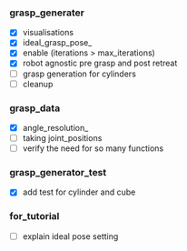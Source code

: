 ### grasp_generater
* [x] visualisations
* [x] ideal_grasp_pose_
* [x] enable (iterations > max_iterations)
* [x] robot agnostic pre grasp and post retreat
* [ ] grasp generation for cylinders
* [ ] cleanup

### grasp_data
* [x] angle_resolution_
* [ ] taking joint_positions
* [ ] verify the need for so many functions

### grasp_generator_test
* [x] add test for cylinder and cube

### for_tutorial
* [ ] explain ideal pose setting
